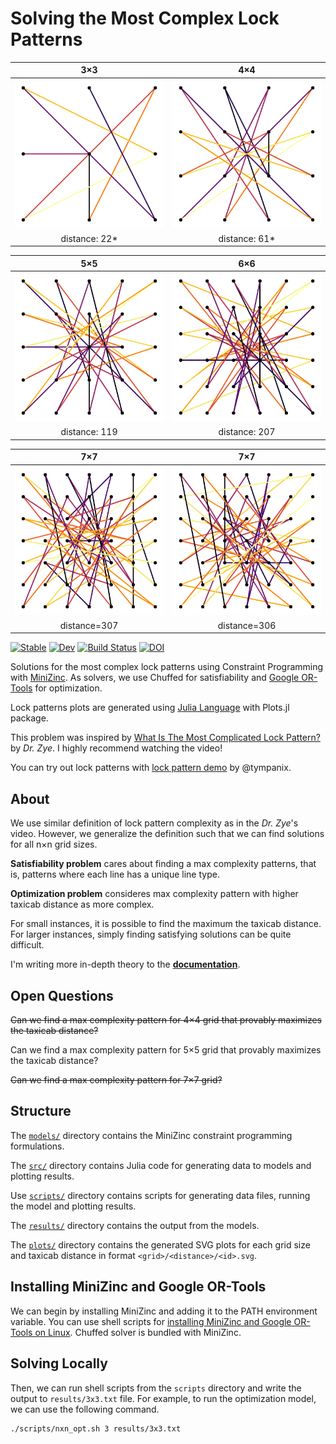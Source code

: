 # Solving the Most Complex Lock Patterns
3×3 | 4×4
:-:|:-:
![](plots/3x3/22/8827232152991697021.svg) | ![](plots/4x4/61/3959962646779093142.svg)
distance: 22* | distance: 61*

5×5 | 6×6
:-:|:-:
![](plots/5x5/119/17529919773630584012.svg) | ![](plots/6x6/207/2064057785432189769.svg)
distance: 119 | distance: 207

7×7 | 7×7
:-: | :-:
![](plots/7x7/307/6719920827228322513.svg) | ![](plots/7x7/306/6525101948841144785.svg)
distance=307 | distance=306

[![Stable](https://img.shields.io/badge/docs-stable-blue.svg)](https://jaantollander.github.io/LockPatternComplexity.jl/stable)
[![Dev](https://img.shields.io/badge/docs-dev-blue.svg)](https://jaantollander.github.io/LockPatternComplexity.jl/dev)
[![Build Status](https://github.com/jaantollander/LockPatternComplexity.jl/workflows/CI/badge.svg)](https://github.com/jaantollander/LockPatternComplexity.jl/actions)
[![DOI](https://zenodo.org/badge/433790288.svg)](https://zenodo.org/badge/latestdoi/433790288)

Solutions for the most complex lock patterns using Constraint Programming with [MiniZinc](https://www.minizinc.org/). As solvers, we use Chuffed for satisfiability and [Google OR-Tools](https://developers.google.com/optimization/) for optimization.

Lock patterns plots are generated using [Julia Language](https://julialang.org/) with Plots.jl package.

This problem was inspired by [What Is The Most Complicated Lock Pattern?](https://www.youtube.com/watch?v=PKjbBQ0PBCQ) by *Dr. Zye*. I highly recommend watching the video!

You can try out lock patterns with [lock pattern demo](https://tympanix.github.io/pattern-lock-js/) by @tympanix.


## About
We use similar definition of lock pattern complexity as in the *Dr. Zye*'s video. However, we generalize the definition such that we can find solutions for all n×n grid sizes.

**Satisfiability problem** cares about finding a max complexity patterns, that is, patterns where each line has a unique line type.

**Optimization problem** consideres max complexity pattern with higher taxicab distance as more complex.

For small instances, it is possible to find the maximum the taxicab distance. For larger instances, simply finding satisfying solutions can be quite difficult.

I'm writing more in-depth theory to the [**documentation**](https://jaantollander.github.io/LockPatternComplexity.jl/dev/).


## Open Questions
~~Can we find a max complexity pattern for 4×4 grid that provably maximizes the taxicab distance?~~

Can we find a max complexity pattern for 5×5 grid that provably maximizes the taxicab distance?

~~Can we find a max complexity pattern for 7×7 grid?~~


## Structure
The [`models/`](./models/) directory contains the MiniZinc constraint programming formulations.

The [`src/`](./src/) directory contains Julia code for generating data to models and plotting results.

Use [`scripts/`](./scripts/) directory contains scripts for generating data files, running the model and plotting results.

The [`results/`](./results/) directory contains the output from the models.

The [`plots/`](./plots/) directory contains the generated SVG plots for each grid size and taxicab distance in format `<grid>/<distance>/<id>.svg`.


## Installing MiniZinc and Google OR-Tools
We can begin by installing MiniZinc and adding it to the PATH environment variable. You can use shell scripts for [installing MiniZinc and Google OR-Tools on Linux](https://github.com/jaantollander/install-minizinc-ortools). Chuffed solver is bundled with MiniZinc.


## Solving Locally
Then, we can run shell scripts from the `scripts` directory and write the output to `results/3x3.txt` file. For example, to run the optimization model, we can use the following command.

```bash
./scripts/nxn_opt.sh 3 results/3x3.txt
```
